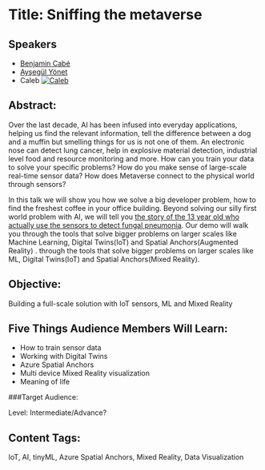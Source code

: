 # Title: Sniffing the metaverse

## Speakers

- [Benjamin Cabé](https://twitter.com/kartben)
- [Ayşegül Yönet](https://twitter.com/AysSomething)
- Caleb
[![Caleb](http://img.youtube.com/vi/tjDL8w1afjw/0.jpg)](https://youtu.be/tjDL8w1afjw?t=331)

## Abstract:

Over the last decade, AI has been infused into everyday applications, helping us find the relevant information, tell the difference between a dog and a muffin but smelling things for us is not one of them. An electronic nose can detect lung cancer, help in explosive material detection, industrial level food and resource monitoring and more. How can you train your data to solve your specific problems? How do you make sense of large-scale real-time sensor data? How does Metaverse connect to the physical world through sensors?

In this talk we will show you how we solve a big developer problem, how to find the freshest coffee in your office building. Beyond solving our silly first world problem with AI, we will tell you [the story of the 13 year old who actually use the sensors to detect fungal pneumonia](https://blog.benjamin-cabe.com/2022/02/16/how-a-13-year-old-used-my-artificial-nose-to-diagnose-pneumonia).
Our demo will walk you through the tools that solve bigger problems on larger scales like Machine Learning, Digital Twins(IoT) and Spatial Anchors(Augmented Reality) . 
 through the tools that solve bigger problems on larger scales like ML, Digital Twins(IoT) and Spatial Anchors(Mixed Reality).

## Objective:

Building a full-scale solution with IoT sensors, ML and Mixed Reality

## Five Things Audience Members Will Learn:

- How to train sensor data
- Working with Digital Twins
- Azure Spatial Anchors
- Multi device Mixed Reality visualization
- Meaning of life

###Target Audience:

Level: Intermediate/Advance?

## Content Tags:

IoT, AI, tinyML, Azure Spatial Anchors, Mixed Reality, Data Visualization


